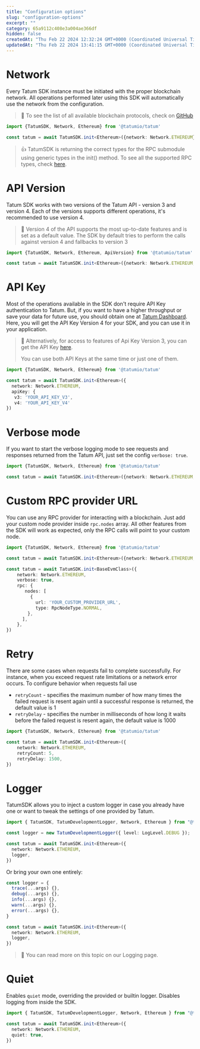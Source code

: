```yaml
---
title: "Configuration options"
slug: "configuration-options"
excerpt: ""
category: 65a9112c408e3a004ae366df
hidden: false
createdAt: "Thu Feb 22 2024 12:32:24 GMT+0000 (Coordinated Universal Time)"
updatedAt: "Thu Feb 22 2024 13:41:15 GMT+0000 (Coordinated Universal Time)"
---
```

# Network

Every Tatum SDK instance must be initiated with the proper blockchain network. All operations performed later using this SDK will automatically use the network from the configuration.

> 📘 To see the list of all available blockchain protocols, check on [GitHub](https://github.com/tatumio/tatum-js/blob/master/src/dto/Network.ts)

```typescript
import {TatumSDK, Network, Ethereum} from '@tatumio/tatum'

const tatum = await TatumSDK.init<Ethereum>({network: Network.ETHEREUM})
```

> 👍 TatumSDK is returning the correct types for the RPC submodule using generic types in the init() method. To see all the supported RPC types, check [here](https://github.com/tatumio/tatum-js/blob/master/src/dto/rpc/index.ts).

# API Version

Tatum SDK works with two versions of the Tatum API - version 3 and version 4. Each of the versions supports different operations, it's recommended to use version 4.

> 📘 Version 4 of the API supports the most up-to-date features and is set as a default value. The SDK by default tries to perform the calls against version 4 and fallbacks to version 3

```typescript
import {TatumSDK, Network, Ethereum, ApiVersion} from '@tatumio/tatum'

const tatum = await TatumSDK.init<Ethereum>({network: Network.ETHEREUM, version: ApiVersion.V4})
```

# API Key

Most of the operations available in the SDK don't require API Key authentication to Tatum. But, if you want to have a higher throughput or save your data for future use, you should obtain one at [Tatum Dashboard](https://dashboard.tatum.io/). Here, you will get the API Key Version 4 for your SDK, and you can use it in your application.

> 📘 Alternatively, for access to features of Api Key Version 3, you can get the API Key [here](https://dashboard.tatum.io/).
> 
> You can use both API Keys at the same time or just one of them.

```typescript
import {TatumSDK, Network, Ethereum} from '@tatumio/tatum'

const tatum = await TatumSDK.init<Ethereum>({
  network: Network.ETHEREUM,
  apiKey: {
   v3: 'YOUR_API_KEY_V3',
   v4: 'YOUR_API_KEY_V4'
})
```

# Verbose mode

If you want to start the verbose logging mode to see requests and responses returned from the Tatum API, just set the config `verbose: true`.

```typescript
import {TatumSDK, Network, Ethereum} from '@tatumio/tatum'

const tatum = await TatumSDK.init<Ethereum>({network: Network.ETHEREUM, verbose: true})
```

# Custom RPC provider URL

You can use any RPC provider for interacting with a blockchain. Just add your custom node provider inside `rpc.nodes` array. All other features from the SDK will work as expected, only the RPC calls will point to your custom node.

```typescript
import {TatumSDK, Network, Ethereum} from '@tatumio/tatum'

const tatum = await TatumSDK.init<Ethereum>({network: Network.ETHEREUM, rpcUrl: 'https://YOUR_CUSTOM_RPC_PROVIDER'})

const tatum = await TatumSDK.init<BaseEvmClass>({
    network: Network.ETHEREUM,
    verbose: true,
    rpc: {
       nodes: [
         {
           url: 'YOUR_CUSTOM_PROVIDER_URL',
           type: RpcNodeType.NORMAL,
        },
      ],
    },
})
```

# Retry

There are some cases when requests fail to complete successfully. For instance, when you exceed request rate limitations or a network error occurs. To configure behavior when requests fail use

- `retryCount` - specifies the maximum number of how many times the failed request is resent again until a successful response is returned, the default value is 1
- `retryDelay` - specifies the number in milliseconds of how long it waits before the failed request is resent again, the default value is 1000

```typescript
import {TatumSDK, Network, Ethereum} from '@tatumio/tatum'

const tatum = await TatumSDK.init<Ethereum>({
    network: Network.ETHEREUM, 
    retryCount: 5,
    retryDelay: 1500,
})
```

# Logger

TatumSDK allows you to inject a custom logger in case you already have one or want to tweak the settings of one provided by Tatum.

```typescript
import { TatumSDK, TatumDevelopmentLogger, Network, Ethereum } from "@tatumio/tatum"

const logger = new TatumDevelopmentLogger({ level: LogLevel.DEBUG });

const tatum = await TatumSDK.init<Ethereum>({
  network: Network.ETHEREUM,
  logger,
})
```

Or bring your own one entirely:

```typescript
const logger = {
  trace(...args) {},
  debug(...args) {},
  info(...args) {},
  warn(...args) {},
  error(...args) {},
}

const tatum = await TatumSDK.init<Ethereum>({
  network: Network.ETHEREUM,
  logger,
})
```

> 📘 You can read more on this topic on our Logging page.

# Quiet

Enables `quiet` mode, overriding the provided or builtin logger. Disables logging from inside the SDK.

```typescript
import { TatumSDK, TatumDevelopmentLogger, Network, Ethereum } from "@tatumio/tatum"

const tatum = await TatumSDK.init<Ethereum>({
  network: Network.ETHEREUM,
  quiet: true,
})
```

